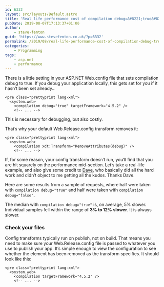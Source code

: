 ```yaml
---
id: 6332
layout: src/layouts/Default.astro
title: 'Real life performance cost of compilation debug=&#8221;true&#8221;'
pubDate: 2019-08-07T17:13:37+01:00
author:
    - steve-fenton
guid: 'https://www.stevefenton.co.uk/?p=6332'
permalink: /2019/08/real-life-performance-cost-of-compilation-debug-true/
categories:
    - Programming
tags:
    - asp.net
    - performance
---
```


There is a little setting in your ASP.NET Web.config file that sets compilation debug to true. If you debug your application locally, this gets set for you if it hasn’t been set already…

```
<pre class="prettyprint lang-xml">
  <system.web>
    <compilation debug="true" targetFramework="4.5.2" />
    <!-- ... -->
```

This is necessary for debugging, but also costly.

That’s why your default Web.Release.config transform removes it:

```
<pre class="prettyprint lang-xml">
  <system.web>
    <compilation xdt:Transform="RemoveAttributes(debug)" />
    <!-- ... -->
```

If, for some reason, your config transform doesn’t run, you’ll find that you are hit squarely on the performance mid-section. Let’s take a real-life example, and also give some credit to [Dave](https://www.dave-beaumont.co.uk/), who basically did all the hard work and didn’t object to me getting all the kudos. Thanks Dave.

Here are some results from a sample of requests, where half were taken with `compilation debug="true"` and half were taken with `compilation debug="false"`.

The median with `compilation debug="true"` is, on average, 5% slower. Individual samples fell within the range of **3% to 12% slower**. It is always slower.

### Check your files

Config transforms typically run on publish, not on build. That means you need to make sure your Web.Release.config file is passed to whatever you use to publish your app. It’s simple enough to view the configuration to see whether the element has been removed as the transform specifies. It should look like this:

```
<pre class="prettyprint lang-xml">
  <system.web>
    <compilation targetFramework="4.5.2" />
    <!-- ... -->
```
